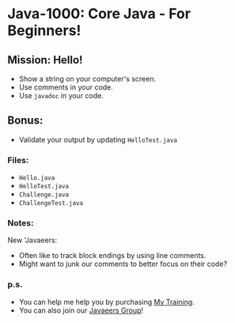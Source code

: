 # Java-1000: Core Java - For Beginners!

## Mission: Hello!
* Show a string on your computer's screen.
* Use comments in your code.
* Use `javadoc` in your code.

## Bonus:
* Validate your output by updating `HelloTest.java`

### Files:
* `Hello.java`
* `HelloTest.java`
* `Challenge.java`
* `ChallengeTest.java`
### Notes:
New 'Javaeers: 
- Often like to track block endings by using line comments.
- Might want to junk our comments to better focus on their code?

### p.s.
* You can help me help you by purchasing [My Training](https://www.udemy.com/course/how-to-java).
* You can also join our [Javaeers Group](https://www.facebook.com/JavaVideos9000/)!

